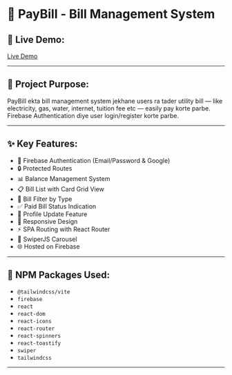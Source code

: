 # 📄 PayBill - Bill Management System

## 🔗 Live Demo:
[Live Demo](https://pay-bill-4686e.web.app/)

---

## 📖 Project Purpose:
PayBill ekta bill management system jekhane users ra tader utility bill — like electricity, gas, water, internet, tuition fee etc — easily pay korte parbe. Firebase Authentication diye user login/register korte parbe.

---

## ✨ Key Features:
- 🔐 Firebase Authentication (Email/Password & Google)
- 🔒 Protected Routes  
- 📊 Balance Management System  
- 📋 Bill List with Card Grid View  
- 📅 Bill Filter by Type  
- ✅ Paid Bill Status Indication  
- 📝 Profile Update Feature  
- 🔄 Responsive Design  
- ⚡ SPA Routing with React Router  
- 🎡 SwiperJS Carousel  
- 🌐 Hosted on Firebase  

---

## 🧰 NPM Packages Used:
- `@tailwindcss/vite`
- `firebase`
- `react`
- `react-dom`
- `react-icons`
- `react-router`
- `react-spinners`
- `react-toastify`
- `swiper`
- `tailwindcss`

---
